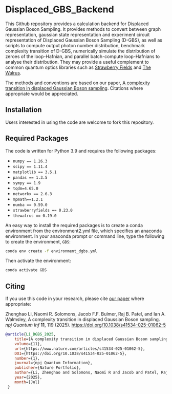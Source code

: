 # Displaced_GBS_Backend

This Github repository provides a calculation backend for Displaced Gaussian Boson Sampling. It provides methods to 
convert between graph representation, gaussian state representation and experiment circuit representation of 
Displaced Gaussian Boson Sampling (D-GBS), as well as scripts to compute output photon number distribution, benchmark 
complexity transition of D-GBS, numerically simulate the distribution of zeroes of the loop-Hafnian, and 
parallel batch-compute loop-Hafnians to analyse their distribution. They may provide a useful complement to 
common quantum optics libraries such as [Strawberry Fields](https://strawberryfields.ai/) and 
[The Walrus](https://the-walrus.readthedocs.io/). 

The methods and conventions are based on our paper, [A complexity transition in displaced Gaussian Boson sampling](https://doi.org/10.1038/s41534-025-01062-5). 
Citations where appropriate would be appreciated. 

## Installation 
Users interested in using the code are welcome to fork this repository. 

## Required Packages 
The code is written for Python 3.9 and requires the following packages:
- `numpy == 1.26.3`
- `scipy == 1.11.4`
- `matplotlib == 3.5.1`
- `pandas == 1.3.5`
- `sympy == 1.9`
- `tqdm=4.65.0`
- `networkx == 2.6.3`
- `mpmath==1.2.1`
- `numba == 0.59.0`
- `strawberryfields == 0.23.0`
- `thewalrus == 0.19.0`

An easy way to install the required packages is to create a conda environment from the environment2.yml file, which 
specifies an anaconda environment. In your anaconda prompt or command line, type the following to create the 
environment, `GBS`:
```bash
conda env create -f environment_dgbs.yml
```
Then activate the environment:
```bash
conda activate GBS
```

## Citing 
If you use this code in your research, please cite [our paper](https://www.nature.com/articles/s41534-025-01062-5) 
where appropriate: 

Zhenghao Li, Naomi R. Solomons, Jacob F.F. Bulmer, Raj B. Patel, and Ian A. Walmsley, 
A complexity transition in displaced Gaussian Boson sampling. _npj Quantum Inf_ **11**, 119 (2025). 
https://doi.org/10.1038/s41534-025-01062-5

```bibtex
@article{Li_DGBS_2025, 
    title={A complexity transition in displaced Gaussian Boson sampling}, 
    volume={11}, 
    url={https://www.nature.com/articles/s41534-025-01062-5}, 
    DOI={https://doi.org/10.1038/s41534-025-01062-5}, 
    number={1}, 
    journal={npj Quantum Information}, 
    publisher={Nature Portfolio}, 
    author={Li, Zhenghao and Solomons, Naomi R and Jacob and Patel, Raj B and Walmsley, Ian A}, 
    year={2025}, 
    month={Jul} 
 }
```